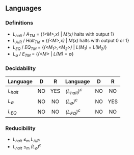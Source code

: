 ## Languages

### Definitions
* *L<sub>halt</sub>* / *A<sub>TM</sub>* = {*(\<M\>,x)* | *M(x)* halts with output 1}
* *L<sub>A/R</sub>* / *Halt<sub>TM</sub>* = {*(\<M\>,x)* | *M(x)* halts with output 0 or 1}
* *L<sub>EQ</sub>* / *EQ<sub>TM</sub>* = {*(\<M<sub>1</sub>\>,\<M<sub>2</sub>\>)* | *L(M<sub>1</sub>)* = *L(M<sub>2</sub>)*}
* *L<sub>∅</sub>* / *E<sub>TM</sub>* = {*(\<M\>* | *L(M)* = ∅}

### Decidability
| Language                            | D    | R    | Language                         | D    | R    |
| ------------------------------------|:----:|:----:|----------------------------------|:----:|:----:|
| *L<sub>halt</sub>*                  | NO   | YES  | *(L<sub>halt</sub>)<sup>c</sup>* | NO   | NO   |
| *L<sub>∅</sub>*                     | NO   | NO   | *(L<sub>∅</sub>)<sup>c</sup>*    | NO   | YES  |
| *L<sub>EQ</sub>*                    | NO   | NO   | *(L<sub>EQ</sub>)<sup>c</sup>*   | NO   | NO   |

### Reducibility
* *L<sub>halt</sub>* ≤<sub>m</sub> *L<sub>A/R</sub>*
* *L<sub>halt</sub>* ≤<sub>m</sub> *(L<sub>∅</sub>)<sup>c</sup>*
